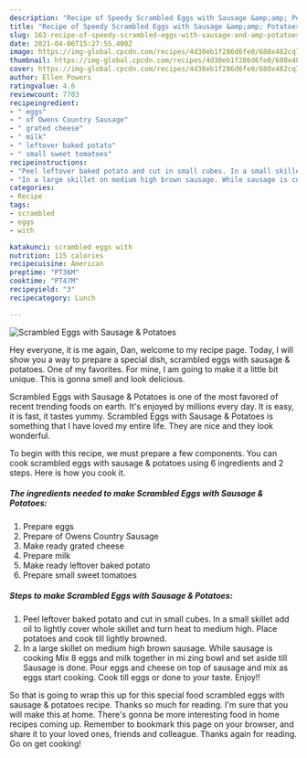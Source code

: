 ```yaml
---
description: "Recipe of Speedy Scrambled Eggs with Sausage &amp;amp; Potatoes"
title: "Recipe of Speedy Scrambled Eggs with Sausage &amp;amp; Potatoes"
slug: 163-recipe-of-speedy-scrambled-eggs-with-sausage-and-amp-potatoes
date: 2021-04-06T15:27:55.400Z
image: https://img-global.cpcdn.com/recipes/4d30eb1f286d6fe0/680x482cq70/scrambled-eggs-with-sausage-potatoes-recipe-main-photo.jpg
thumbnail: https://img-global.cpcdn.com/recipes/4d30eb1f286d6fe0/680x482cq70/scrambled-eggs-with-sausage-potatoes-recipe-main-photo.jpg
cover: https://img-global.cpcdn.com/recipes/4d30eb1f286d6fe0/680x482cq70/scrambled-eggs-with-sausage-potatoes-recipe-main-photo.jpg
author: Ellen Powers
ratingvalue: 4.6
reviewcount: 7703
recipeingredient:
- " eggs"
- " of Owens Country Sausage"
- " grated cheese"
- " milk"
- " leftover baked potato"
- " small sweet tomatoes"
recipeinstructions:
- "Peel leftover baked potato and cut in small cubes. In a small skillet add oil to lightly cover whole skillet and turn heat to medium high. Place potatoes and cook till lightly browned."
- "In a large skillet on medium high brown sausage. While sausage is cooking Mix 8 eggs and milk together in mi zing bowl and set aside till Sausage is done. Pour eggs and cheese on top of sausage and mix as eggs start cooking. Cook till eggs or done to your taste. Enjoy!!"
categories:
- Recipe
tags:
- scrambled
- eggs
- with

katakunci: scrambled eggs with 
nutrition: 115 calories
recipecuisine: American
preptime: "PT36M"
cooktime: "PT47M"
recipeyield: "3"
recipecategory: Lunch

---
```



![Scrambled Eggs with Sausage &amp; Potatoes](https://img-global.cpcdn.com/recipes/4d30eb1f286d6fe0/680x482cq70/scrambled-eggs-with-sausage-potatoes-recipe-main-photo.jpg)

Hey everyone, it is me again, Dan, welcome to my recipe page. Today, I will show you a way to prepare a special dish, scrambled eggs with sausage &amp; potatoes. One of my favorites. For mine, I am going to make it a little bit unique. This is gonna smell and look delicious.

Scrambled Eggs with Sausage &amp; Potatoes is one of the most favored of recent trending foods on earth. It's enjoyed by millions every day. It is easy, it is fast, it tastes yummy. Scrambled Eggs with Sausage &amp; Potatoes is something that I have loved my entire life. They are nice and they look wonderful.




To begin with this recipe, we must prepare a few components. You can cook scrambled eggs with sausage &amp; potatoes using 6 ingredients and 2 steps. Here is how you cook it.

<!--inarticleads1-->

##### The ingredients needed to make Scrambled Eggs with Sausage &amp; Potatoes:

1. Prepare  eggs
1. Prepare  of Owens Country Sausage
1. Make ready  grated cheese
1. Prepare  milk
1. Make ready  leftover baked potato
1. Prepare  small sweet tomatoes




<!--inarticleads2-->

##### Steps to make Scrambled Eggs with Sausage &amp; Potatoes:

1. Peel leftover baked potato and cut in small cubes. In a small skillet add oil to lightly cover whole skillet and turn heat to medium high. Place potatoes and cook till lightly browned.
1. In a large skillet on medium high brown sausage. While sausage is cooking Mix 8 eggs and milk together in mi zing bowl and set aside till Sausage is done. Pour eggs and cheese on top of sausage and mix as eggs start cooking. Cook till eggs or done to your taste. Enjoy!!




So that is going to wrap this up for this special food scrambled eggs with sausage &amp; potatoes recipe. Thanks so much for reading. I'm sure that you will make this at home. There's gonna be more interesting food in home recipes coming up. Remember to bookmark this page on your browser, and share it to your loved ones, friends and colleague. Thanks again for reading. Go on get cooking!
